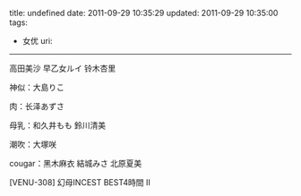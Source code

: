 title: undefined
date: 2011-09-29 10:35:29
updated: 2011-09-29 10:35:00
tags: 
 - 女优
uri: 
---

高田美沙 早乙女ルイ 铃木杏里

神似：大島りこ

肉：<span>长泽あずさ</span>

母乳：和久井もも 鈴川清美

潮吹：大塚咲

cougar：黑木麻衣 結城みさ 北原夏美

[VENU-308] 幻母INCEST BEST4時間 II